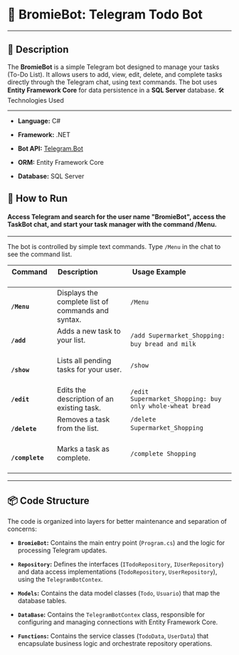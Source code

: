 🤖 BromieBot: Telegram Todo Bot
===============================

* * *

📝 Description
------------

The **BromieBot** is a simple Telegram bot designed to manage your tasks (To-Do List). It allows users to add, view, edit, delete, and complete tasks directly through the Telegram chat, using text commands. The bot uses **Entity Framework Core** for data persistence in a **SQL Server** database.
🛠️ Technologies Used

--------------------------

* **Language:** C#

* **Framework:** .NET

* **Bot API:** [Telegram.Bot](https://github.com/TelegramBots/Telegram.Bot)

* **ORM:** Entity Framework Core

* **Database:** SQL Server

🚀 How to Run
----------------

#### Access Telegram and search for the user name "BromieBot", access the TaskBot chat, and start your task manager with the command /Menu.

-------------------

The bot is controlled by simple text commands. Type `/Menu` in the chat to see the command list.

| **Command**     | **Description**                                        | **Usage Example**                                    |
| --------------- | ---------------------------------------------------- | ----------------------------------------------------- |
| **`/Menu`**     | Displays the complete list of commands and syntax.   | `/Menu`                                               |
| **`/add`**      | Adds a new task to your list.                        | `/add Supermarket_Shopping: buy bread and milk`      |
| **`/show`**     | Lists all pending tasks for your user.               | `/show`                                               |
| **`/edit`**     | Edits the description of an existing task.           | `/edit Supermarket_Shopping: buy only whole-wheat bread`|
| **`/delete`**   | Removes a task from the list.                        | `/delete Supermarket_Shopping`                        |
| **`/complete`** | Marks a task as complete.                            | `/complete Shopping`                                  |

* * *

📦 Code Structure
----------------------

The code is organized into layers for better maintenance and separation of concerns:

* **`BromieBot`:** Contains the main entry point (`Program.cs`) and the logic for processing Telegram updates.

* **`Repository`:** Defines the interfaces (`ITodoRepository`, `IUserRepository`) and data access implementations (`TodoRepository`, `UserRepository`), using the `TelegramBotContex`.

* **`Models`:** Contains the data model classes (`Todo`, `Usuario`) that map the database tables.

* **`DataBase`:** Contains the `TelegramBotContex` class, responsible for configuring and managing connections with Entity Framework Core.

* **`Functions`:** Contains the service classes (`TodoData`, `UserData`) that encapsulate business logic and orchestrate repository operations.
